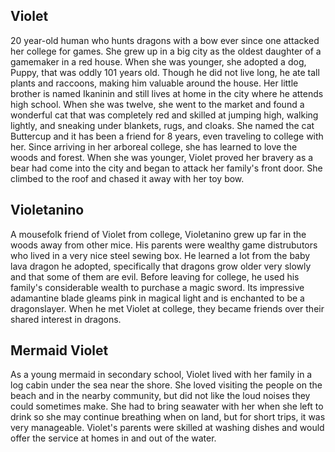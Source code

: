 ## Violet
20 year-old human who hunts dragons with a bow ever since one attacked her college for games. 
She grew up in a big city as the oldest daughter of a gamemaker in a red house. When she was younger, 
she adopted a dog, Puppy, that was oddly 101 years old. Though he did not live long, he ate tall plants and 
raccoons, making him valuable around the house. Her little brother is named Ikaninin and still lives 
at home in the city where he attends high school. When she was twelve, she went to the market and found a 
wonderful cat that was completely red and skilled at jumping high, walking lightly, and sneaking under 
blankets, rugs, and cloaks. She named the cat Buttercup and it has been a friend for 8 years, even 
traveling to college with her. Since arriving in her arboreal college, she has learned to love the 
woods and forest. When she was younger, Violet proved her bravery as a bear had come into the city and 
began to attack her family's front door. She climbed to the roof and chased it away with her toy bow.

## Violetanino
A mousefolk friend of Violet from college, Violetanino grew up far in the woods away from other mice. 
His parents were wealthy game distrubutors who lived in a very nice steel sewing box. He learned a lot 
from the baby lava dragon he adopted, specifically that dragons grow older very slowly and that some of 
them are evil. Before leaving for college, he used his family's considerable wealth to purchase a magic 
sword. Its impressive adamantine blade gleams pink in magical light and is enchanted to be a dragonslayer. 
When he met Violet at college, they became friends over their shared interest in dragons.

## Mermaid Violet
As a young mermaid in secondary school, Violet lived with her family in a log cabin under the sea near the 
shore. She loved visiting the people on the beach and in the nearby community, but did not like the loud 
noises they could sometimes make. She had to bring seawater with her when she left to drink so she may 
continue breathing when on land, but for short trips, it was very manageable. Violet's parents were skilled 
at washing dishes and would offer the service at homes in and out of the water.
